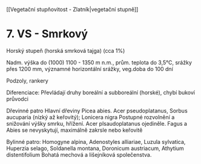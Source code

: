 [[Vegetační stupňovitost - Zlatník|vegetační stupně]]

# 7. VS - Smrkový

Horský stupeň (horská smrková tajga) (cca 1%)

Nadm. výška do (1000) 1100 - 1350 m n.m., prům. teplota do 3,5°C, srážky přes 1200 mm, významné horizontální srážky, veg.doba do 100 dní

Podzoly, rankery

Diferenciace: Převládají druhy boreální a subboreální (horské), chybí bukoví průvodci

Dřevinné patro
Hlavní dřeviny Picea abies.
Acer pseudoplatanus, Sorbus aucuparia (nízký až keřovitý); Lonicera nigra
Postupné rozvolnění a snižování výšky smrku, hřížení.
Acer plsaudoplatanus ojediněle.
Fagus a Abies se nevyskytují, maximálně zakrsle nebo keřovitě

Bylinné patro:
Homogyne alpina, Adenostyles alliariae, Luzula sylvatica, Huperzia selago, Soldanella montana, Doronicum austriacum, Athytium distentifolium
Bohatá mechová a lišejníková společenstva.

